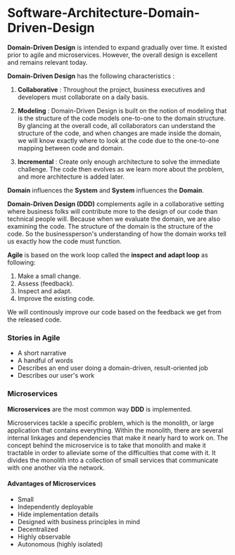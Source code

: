 # Software-Architecture-Domain-Driven-Design

**Domain-Driven Design** is intended to expand gradually over time. It existed prior to agile and microservices. However, the overall design is excellent and remains relevant today. 

**Domain-Driven Design** has the following characteristics :

1. **Collaborative** : Throughout the project, business executives and developers must collaborate on a daily basis.

2. **Modeling** : Domain-Driven Design is built on the notion of modeling that is the structure of the code models one-to-one to the domain structure. By glancing at the overall code, all collaborators can understand the structure of the code, and when changes are made inside the domain, we will know exactly where to look at the code due to the one-to-one mapping between code and domain.  

3. **Incremental** : Create only enough architecture to solve the immediate challenge. The code then evolves as we learn more about the problem, and more architecture is added later. 

**Domain** influences the **System** and **System** influences the **Domain**. 

**Domain-Driven Design (DDD)** complements agile in a collaborative setting where business folks will contribute more to the design of our code than technical people will. Because when we evaluate the domain, we are also examining the code. The structure of the domain is the structure of the code. So the businessperson's understanding of how the domain works tell us exactly how the code must function.

**Agile** is based on the work loop called the **inspect and adapt loop** as following:

1. Make a small change.
2. Assess (feedback).
3. Inspect and adapt. 
4. Improve the existing code. 

We will continously improve our code based on the feedback we get from the released code. 

### Stories in Agile

- A short narrative
- A handful of words
- Describes an end user doing a domain-driven, result-oriented job 
- Describes our user's work

### Microservices

**Microservices** are the most common way **DDD** is implemented.

Microservices tackle a specific problem, which is the monolith, or large application that contains everything. Within the monolith, there are several internal linkages and dependencies that make it nearly hard to work on. The concept behind the microservice is to take that monolith and make it tractable in order to alleviate some of the difficulties that come with it. It divides the monolith into a collection of small services that communicate with one another via the network.

#### Advantages of Microservices 

- Small
- Independently deployable
- Hide implementation details
- Designed with business principles in mind
- Decentralized
- Highly observable
- Autonomous (highly isolated)
